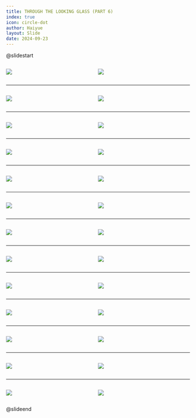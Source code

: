 ```yaml
---
title: THROUGH THE LOOKING GLASS (PART 6)
index: true
icon: circle-dot
author: Haiyue
layout: Slide
date: 2024-09-23
---
```

 
@slidestart

<div style="display:flex">
<div style="flex:1">

![](https://raw.githubusercontent.com/yclord/reading/refs/heads/master/english/Level-Y/THROUGH%20THE%20LOOKING%20GLASS%20(PART%206)/001.webp)
</div>
<div style="flex:1">

![](https://raw.githubusercontent.com/yclord/reading/refs/heads/master/english/Level-Y/THROUGH%20THE%20LOOKING%20GLASS%20(PART%206)/002.webp)
</div>
</div>

---

<div style="display:flex">
<div style="flex:1">

![](https://raw.githubusercontent.com/yclord/reading/refs/heads/master/english/Level-Y/THROUGH%20THE%20LOOKING%20GLASS%20(PART%206)/003.webp)
</div>
<div style="flex:1">

![](https://raw.githubusercontent.com/yclord/reading/refs/heads/master/english/Level-Y/THROUGH%20THE%20LOOKING%20GLASS%20(PART%206)/004.webp)
</div>
</div>

---

<div style="display:flex">
<div style="flex:1">

![](https://raw.githubusercontent.com/yclord/reading/refs/heads/master/english/Level-Y/THROUGH%20THE%20LOOKING%20GLASS%20(PART%206)/005.webp)
</div>
<div style="flex:1">

![](https://raw.githubusercontent.com/yclord/reading/refs/heads/master/english/Level-Y/THROUGH%20THE%20LOOKING%20GLASS%20(PART%206)/006.webp)
</div>
</div>

---

<div style="display:flex">
<div style="flex:1">

![](https://raw.githubusercontent.com/yclord/reading/refs/heads/master/english/Level-Y/THROUGH%20THE%20LOOKING%20GLASS%20(PART%206)/007.webp)
</div>
<div style="flex:1">

![](https://raw.githubusercontent.com/yclord/reading/refs/heads/master/english/Level-Y/THROUGH%20THE%20LOOKING%20GLASS%20(PART%206)/008.webp)
</div>
</div>

---

<div style="display:flex">
<div style="flex:1">

![](https://raw.githubusercontent.com/yclord/reading/refs/heads/master/english/Level-Y/THROUGH%20THE%20LOOKING%20GLASS%20(PART%206)/009.webp)
</div>
<div style="flex:1">

![](https://raw.githubusercontent.com/yclord/reading/refs/heads/master/english/Level-Y/THROUGH%20THE%20LOOKING%20GLASS%20(PART%206)/010.webp)
</div>
</div>

---

<div style="display:flex">
<div style="flex:1">

![](https://raw.githubusercontent.com/yclord/reading/refs/heads/master/english/Level-Y/THROUGH%20THE%20LOOKING%20GLASS%20(PART%206)/011.webp)
</div>
<div style="flex:1">

![](https://raw.githubusercontent.com/yclord/reading/refs/heads/master/english/Level-Y/THROUGH%20THE%20LOOKING%20GLASS%20(PART%206)/012.webp)
</div>
</div>

---

<div style="display:flex">
<div style="flex:1">

![](https://raw.githubusercontent.com/yclord/reading/refs/heads/master/english/Level-Y/THROUGH%20THE%20LOOKING%20GLASS%20(PART%206)/013.webp)
</div>
<div style="flex:1">

![](https://raw.githubusercontent.com/yclord/reading/refs/heads/master/english/Level-Y/THROUGH%20THE%20LOOKING%20GLASS%20(PART%206)/014.webp)
</div>
</div>

---

<div style="display:flex">
<div style="flex:1">

![](https://raw.githubusercontent.com/yclord/reading/refs/heads/master/english/Level-Y/THROUGH%20THE%20LOOKING%20GLASS%20(PART%206)/015.webp)
</div>
<div style="flex:1">

![](https://raw.githubusercontent.com/yclord/reading/refs/heads/master/english/Level-Y/THROUGH%20THE%20LOOKING%20GLASS%20(PART%206)/016.webp)
</div>
</div>

---

<div style="display:flex">
<div style="flex:1">

![](https://raw.githubusercontent.com/yclord/reading/refs/heads/master/english/Level-Y/THROUGH%20THE%20LOOKING%20GLASS%20(PART%206)/017.webp)
</div>
<div style="flex:1">

![](https://raw.githubusercontent.com/yclord/reading/refs/heads/master/english/Level-Y/THROUGH%20THE%20LOOKING%20GLASS%20(PART%206)/018.webp)
</div>
</div>

---

<div style="display:flex">
<div style="flex:1">

![](https://raw.githubusercontent.com/yclord/reading/refs/heads/master/english/Level-Y/THROUGH%20THE%20LOOKING%20GLASS%20(PART%206)/019.webp)
</div>
<div style="flex:1">

![](https://raw.githubusercontent.com/yclord/reading/refs/heads/master/english/Level-Y/THROUGH%20THE%20LOOKING%20GLASS%20(PART%206)/020.webp)
</div>
</div>

---

<div style="display:flex">
<div style="flex:1">

![](https://raw.githubusercontent.com/yclord/reading/refs/heads/master/english/Level-Y/THROUGH%20THE%20LOOKING%20GLASS%20(PART%206)/021.webp)
</div>
<div style="flex:1">

![](https://raw.githubusercontent.com/yclord/reading/refs/heads/master/english/Level-Y/THROUGH%20THE%20LOOKING%20GLASS%20(PART%206)/022.webp)
</div>
</div>

---

<div style="display:flex">
<div style="flex:1">

![](https://raw.githubusercontent.com/yclord/reading/refs/heads/master/english/Level-Y/THROUGH%20THE%20LOOKING%20GLASS%20(PART%206)/023.webp)
</div>
<div style="flex:1">

![](https://raw.githubusercontent.com/yclord/reading/refs/heads/master/english/Level-Y/THROUGH%20THE%20LOOKING%20GLASS%20(PART%206)/024.webp)
</div>
</div>

---

<div style="display:flex">
<div style="flex:1">

![](https://raw.githubusercontent.com/yclord/reading/refs/heads/master/english/Level-Y/THROUGH%20THE%20LOOKING%20GLASS%20(PART%206)/025.webp)
</div>
<div style="flex:1">

![](https://raw.githubusercontent.com/yclord/reading/refs/heads/master/english/Level-Y/THROUGH%20THE%20LOOKING%20GLASS%20(PART%206)/026.webp)
</div>
</div>

@slideend